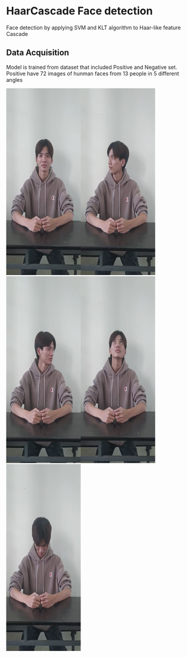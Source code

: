 # HaarCascade Face detection
 Face detection by applying SVM and KLT algorithm to Haar-like feature Cascade
## Data Acquisition
Model is trained from dataset that included Positive and Negative set. Positive have 72 images of hunman faces from 13 people in 5 different angles


<img src="https://github.com/HuyNNQ-127/HaarCascade-Face-detection/blob/main/assets/khanhduong0.png" width="200" height="500"><img src="https://github.com/HuyNNQ-127/HaarCascade-Face-detection/blob/main/assets/khanhduong1.png" width="200" height="500"><img src="https://github.com/HuyNNQ-127/HaarCascade-Face-detection/blob/main/assets/khanhduong2.png" width="200" height="500"><img src="https://github.com/HuyNNQ-127/HaarCascade-Face-detection/blob/main/assets/khanhduong3.png" width="200" height="500"><img src="https://github.com/HuyNNQ-127/HaarCascade-Face-detection/blob/main/assets/khanhduong4.png" width="200" height="500">
